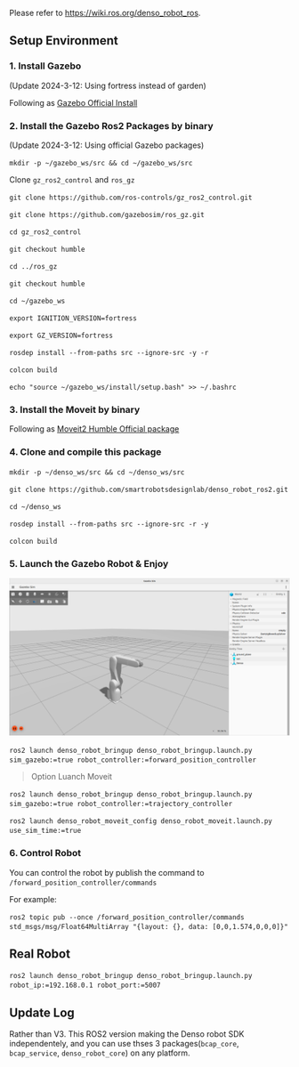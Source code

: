 Please refer to https://wiki.ros.org/denso_robot_ros.

## Setup Environment

### 1. Install Gazebo
(Update 2024-3-12: Using fortress instead of garden)

Following as [Gazebo Official Install](https://gazebosim.org/docs/fortress/install_ubuntu)

### 2. Install the Gazebo Ros2 Packages by binary
(Update 2024-3-12: Using official Gazebo packages)
<!-- The official Gazebo ROS packages not work now. So please follow this temporary packge.

Following as [Gazebo Ros2 temporary package](https://github.com/leledeyuan00/gazebo_ros) -->

`mkdir -p ~/gazebo_ws/src && cd ~/gazebo_ws/src`

Clone `gz_ros2_control` and `ros_gz`

`git clone https://github.com/ros-controls/gz_ros2_control.git`

`git clone https://github.com/gazebosim/ros_gz.git`

`cd gz_ros2_control`

`git checkout humble`

`cd ../ros_gz`

`git checkout humble`

`cd ~/gazebo_ws`

`export IGNITION_VERSION=fortress`

`export GZ_VERSION=fortress`

`rosdep install --from-paths src --ignore-src -y -r`

`colcon build`

`echo "source ~/gazebo_ws/install/setup.bash" >> ~/.bashrc`


### 3. Install the Moveit by binary

Following as [Moveit2 Humble Official package](https://moveit.ros.org/install-moveit2/binary/)

### 4. Clone and compile this package

`mkdir -p ~/denso_ws/src && cd ~/denso_ws/src`

`git clone https://github.com/smartrobotsdesignlab/denso_robot_ros2.git`

`cd ~/denso_ws`

`rosdep install --from-paths src --ignore-src -r -y`

`colcon build`

<!-- ### 5. Source the Gazebo ws then export the Gazebo model environment variables
`export GZ_SIM_RESOURCE_PATH=$GZ_SIM_RESOURCE_PATH:/home/xx/denso_ws/install/denso_robot_description/share/` -->

### 5. Launch the Gazebo Robot & Enjoy

![Gazebo](./docs/gazebo.png)

`ros2 launch denso_robot_bringup denso_robot_bringup.launch.py sim_gazebo:=true robot_controller:=forward_position_controller`

> Option Luanch Moveit

`ros2 launch denso_robot_bringup denso_robot_bringup.launch.py sim_gazebo:=true robot_controller:=trajectory_controller`

`ros2 launch denso_robot_moveit_config denso_robot_moveit.launch.py use_sim_time:=true`

### 6. Control Robot
You can control the robot by publish the command to `/forward_position_controller/commands`

For example:

`ros2 topic pub --once /forward_position_controller/commands std_msgs/msg/Float64MultiArray "{layout: {}, data: [0,0,1.574,0,0,0]}"`

## Real Robot
`ros2 launch denso_robot_bringup denso_robot_bringup.launch.py robot_ip:=192.168.0.1 robot_port:=5007`

## Update Log

Rather than V3. This ROS2 version making the Denso robot SDK independentely, and you can use thses 3 packages(`bcap_core`, `bcap_service`, `denso_robot_core`) on any platform.
